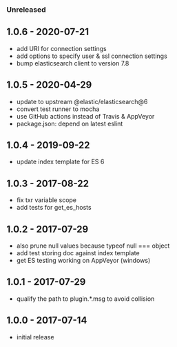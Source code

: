 ### Unreleased
## 1.0.6 - 2020-07-21

- add URI for connection settings
- add options to specify user & ssl connection settings
- bump elasticsearch client to version 7.8


## 1.0.5 - 2020-04-29

- update to upstream @elastic/elasticsearch@6
- convert test runner to mocha
- use GitHub actions instead of Travis & AppVeyor
- package.json: depend on latest eslint


## 1.0.4 - 2019-09-22

- update index template for ES 6


## 1.0.3 - 2017-08-22

- fix txr variable scope
- add tests for get_es_hosts


## 1.0.2 - 2017-07-29

- also prune null values because typeof null === object
- add test storing doc against index template
- get ES testing working on AppVeyor (windows)


## 1.0.1 - 2017-07-29

- qualify the path to plugin.\*.msg to avoid collision


## 1.0.0 - 2017-07-14

- initial release
